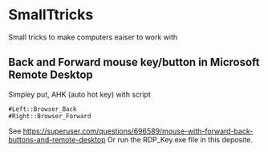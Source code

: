 # SmallTtricks
Small tricks to make computers eaiser to work with

## Back and Forward mouse key/button in Microsoft Remote Desktop 
Simpley put, AHK (auto hot key) with script 
```
#Left::Browser_Back
#Right::Browser_Forward
``` 
See https://superuser.com/questions/696589/mouse-with-forward-back-buttons-and-remote-desktop
Or run the RDP_Key.exe file in this deposite. 
